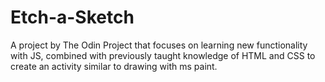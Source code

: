 # Etch-a-Sketch
A project by The Odin Project that focuses on learning new functionality with JS, combined with previously taught knowledge of HTML and CSS to create an activity similar to drawing with ms paint.
